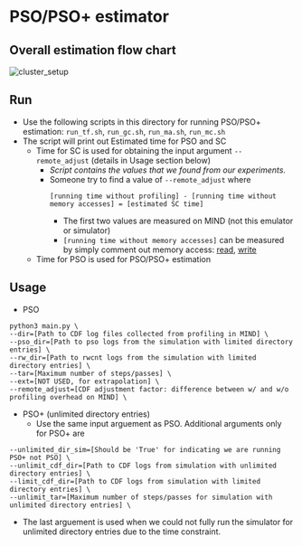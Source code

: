 # PSO/PSO+ estimator
## Overall estimation flow chart
![cluster_setup](https://github.com/shsym/mind_ae/blob/master/tools/pso_estimator/pso_ordering.png?raw=true)

## Run
  - Use the following scripts in this directory for running PSO/PSO+ estimation: `run_tf.sh`, `run_gc.sh`, `run_ma.sh`, `run_mc.sh`
  - The script will print out Estimated time for PSO and SC
    - Time for SC is used for obtaining the input argument `--remote_adjust` (details in Usage section below)
      - *Script contains the values that we found from our experiments.*
      - Someone try to find a value of `--remote_adjust` where
        ```
        [running time without profiling] - [running time without memory accesses] = [estimated SC time]
        ```
        - The first two values are measured on MIND (not this emulator or simulator)
        - `[running time without memory accesses]` can be measured by simply comment out memory access: [read](https://github.com/shsym/mind_ae/blob/65d0e539a7cf1252dc8641db903dc4c2fe884f29/mind_linux/test_programs/04_macro_benchmark/test_program.cpp#L283), [write](https://github.com/shsym/mind_ae/blob/65d0e539a7cf1252dc8641db903dc4c2fe884f29/mind_linux/test_programs/04_macro_benchmark/test_program.cpp#L293)
    - Time for PSO is used for PSO/PSO+ estimation 

## Usage
- PSO
```
python3 main.py \
--dir=[Path to CDF log files collected from profiling in MIND] \
--pso_dir=[Path to pso logs from the simulation with limited directory entries] \
--rw_dir=[Path to rwcnt logs from the simulation with limited directory entries] \
--tar=[Maximum number of steps/passes] \
--ext=[NOT USED, for extrapolation] \
--remote_adjust=[CDF adjustment factor: difference between w/ and w/o profiling overhead on MIND] \
```

- PSO+ (unlimited directory entries)
  - Use the same input arguement as PSO. Additional arguments only for PSO+ are
```
--unlimited_dir_sim=[Should be 'True' for indicating we are running PSO+ not PSO] \
--unlimit_cdf_dir=[Path to CDF logs from simulation with unlimited directory entries] \
--limit_cdf_dir=[Path to CDF logs from simulation with limited directory entries] \
--unlimit_tar=[Maximum number of steps/passes for simulation with unlimited directory entries] \
```
  - The last arguement is used when we could not fully run the simulator for unlimited directory entries due to the time constraint.
